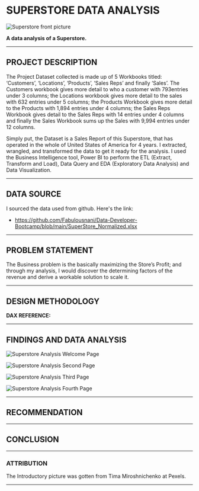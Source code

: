 # SUPERSTORE DATA ANALYSIS
![Superstore front picture](https://user-images.githubusercontent.com/78387629/185406525-a28f2914-2391-4fc9-a05f-99bf221d9e6b.png)

__A data analysis of a Superstore.__
___
## PROJECT DESCRIPTION
The Project Dataset collected is made up of 5 Workbooks titled: ‘Customers’, ‘Locations’, ‘Products’, ‘Sales Reps’ and finally ‘Sales’. The Customers workbook gives more detail to who a customer with 793entries under 3 columns; the Locations workbook gives more detail to the sales with 632 entries under 5 columns; the Products Workbook gives more detail to the Products with 1,894 entries under 4 columns; the Sales Reps Workbook gives detail to the Sales Reps with 14 entries under 4 columns and finally the Sales Workbook sums up the Sales with 9,994 entries under 12 columns.

Simply put, the Dataset is a Sales Report of this Superstore, that has operated in the whole of United States of America for 4 years.
I extracted, wrangled, and transformed the data to get it ready for the analysis. I used the Business Intelligence tool, Power BI to perform the ETL (Extract, Transform and Load), Data Query and EDA (Exploratory Data Analysis) and Data Visualization.
___
## DATA SOURCE
I sourced the data used from github. Here's the link:
- https://github.com/Fabulousnani/Data-Developer-Bootcamp/blob/main/SuperStore_Normalized.xlsx
___
## PROBLEM STATEMENT
The Business problem is the basically maximizing the Store’s Profit; and through my analysis, I would discover the determining factors of the revenue and derive a workable solution to scale it.
___
## DESIGN METHODOLOGY

__DAX REFERENCE:__
___
## FINDINGS AND DATA ANALYSIS
![Superstore Analysis Welcome Page](https://user-images.githubusercontent.com/78387629/186147511-0d9d44e0-79fe-41d7-b73a-54e7dd09290f.jpg)

![Superstore Analysis Second Page](https://user-images.githubusercontent.com/78387629/186147544-8dd361f6-bbb0-4653-be2d-7ce525809182.jpg)

![Superstore Analysis Third Page](https://user-images.githubusercontent.com/78387629/186147586-e940e314-4e8e-4ef3-a78d-c63d7d076baf.jpg)

![Superstore Analysis Fourth Page](https://user-images.githubusercontent.com/78387629/186147632-53c52c90-6d54-4e48-8a5f-1ed3bd6d0a38.jpg)

___
## RECOMMENDATION
___
## CONCLUSION
___
### ATTRIBUTION
The Introductory picture was gotten from Tima Miroshnichenko at Pexels.
___
